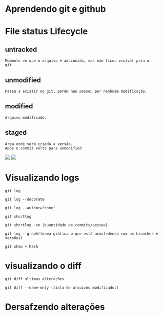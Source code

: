 # Aprendendo git e github


# File status Lifecycle

## untracked 
    Momento em que o arquivo é adcionado, mas não ficou visível para o git.

## unmodified
    Passa a existir no git, porém nao passou por nenhuma modificação.

## modified
    Arquivo modificado.

## staged
    Área onde será criada a versão.
    Após o commit volta para unmodified
 
<img src="https://drive.google.com/drive/u/1/folders/1_9T7xDPIRefOKUMu6jyhsA_1KKDDXkSz"/>

<img src="https://media.discordapp.net/attachments/831974152667398214/836828905859186708/unknown.png?width=1440&height=141">


# Visualizando logs

    git log

    git log --decorate

    git log --author="nome"

    git shortlog 

    git shortlog -sn (quantidade de commits/pessoa)

    git log --graph(forma gráfica o que está acontedendo com os branches e versões)

    git show + hash


# visualizando o diff
    
    git diff ultimas alterações 

    git diff --name-only (lista de arquivos modificados)


# Dersafzendo alterações 
